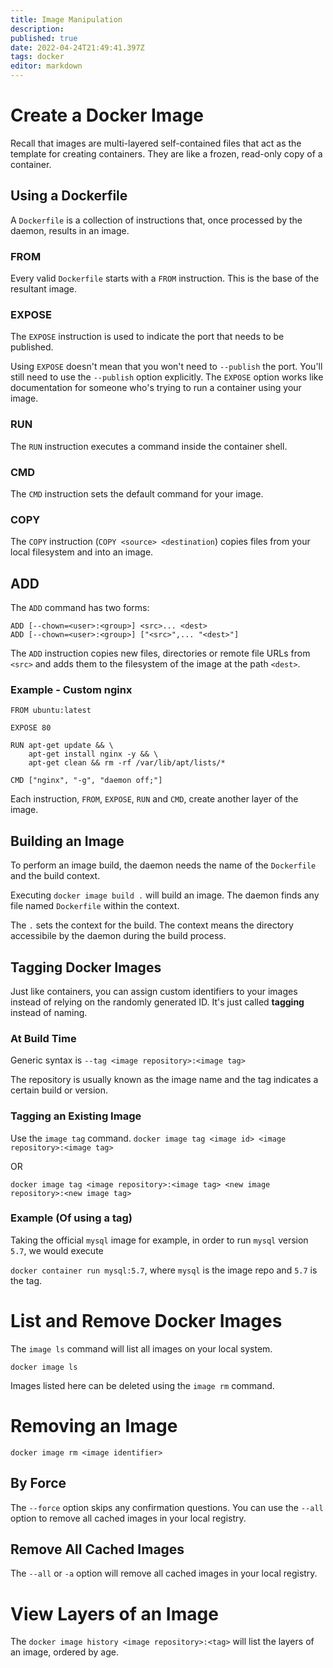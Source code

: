 ```yaml
---
title: Image Manipulation
description: 
published: true
date: 2022-04-24T21:49:41.397Z
tags: docker
editor: markdown
---
```


# Create a Docker Image
Recall that images are multi-layered self-contained files that act as the template for creating containers. They are like a frozen, read-only copy of a container.

## Using a Dockerfile
A `Dockerfile` is a collection of instructions that, once processed by the daemon, results in an image.

### FROM
Every valid `Dockerfile` starts with a `FROM` instruction. This is the base of the resultant image.

### EXPOSE 
The `EXPOSE` instruction is used to indicate the port that needs to be published. 

Using `EXPOSE` doesn't mean that you won't need to `--publish` the port. You'll still need to use the `--publish` option explicitly. The `EXPOSE` option works like documentation for someone who's trying to run a container using your image.
### RUN 
The `RUN` instruction executes a command inside the container shell. 
### CMD
The `CMD` instruction sets the default command for your image. 
### COPY
The `COPY` instruction (`COPY <source> <destination`) copies files from your local filesystem and into an image.
## ADD 
The `ADD` command has two forms:
```
ADD [--chown=<user>:<group>] <src>... <dest>
ADD [--chown=<user>:<group>] ["<src>",... "<dest>"]
```
The `ADD` instruction copies new files, directories or remote file URLs from `<src>` and adds them to the filesystem of the image at the path `<dest>`.


### Example - Custom nginx
```
FROM ubuntu:latest

EXPOSE 80

RUN apt-get update && \
    apt-get install nginx -y && \
    apt-get clean && rm -rf /var/lib/apt/lists/*

CMD ["nginx", "-g", "daemon off;"]
```
Each instruction, `FROM`, `EXPOSE`, `RUN` and `CMD`, create another layer of the image.

## Building an Image
To perform an image build, the daemon needs the name of the `Dockerfile` and the build context.

Executing `docker image build .` will build an image. The daemon finds any file named `Dockerfile` within the context. 

The `.` sets the context for the build. The context means the directory accessibile by the daemon during the build process.

## Tagging Docker Images
Just like containers, you can assign custom identifiers to your images instead of relying on the randomly generated ID. It's just called **tagging** instead of naming.

### At Build Time
Generic syntax is
`--tag <image repository>:<image tag>`

The repository is usually known as the image name and the tag indicates a certain build or version.

### Tagging an Existing Image
Use the `image tag` command.
`docker image tag <image id> <image repository>:<image tag>`

OR 

`docker image tag <image repository>:<image tag> <new image repository>:<new image tag>`
### Example (Of using a tag)
Taking the official `mysql` image for example, in order to run `mysql` version `5.7`, we would execute

`docker container run mysql:5.7`, where `mysql` is the image repo and `5.7` is the tag.


# List and Remove Docker Images
The `image ls` command will list all images on your local system.

`docker image ls`

Images listed here can be deleted using the `image rm` command. 

# Removing an Image
`docker image rm <image identifier>`

## By Force
The `--force` option skips any confirmation questions. You can use the `--all` option to remove all cached images in your local registry. 

## Remove All Cached Images
The `--all` or `-a` option will remove all cached images in your local registry.

# View Layers of an Image
The `docker image history <image repository>:<tag>` will list the layers of an image, ordered by age. 

# 
